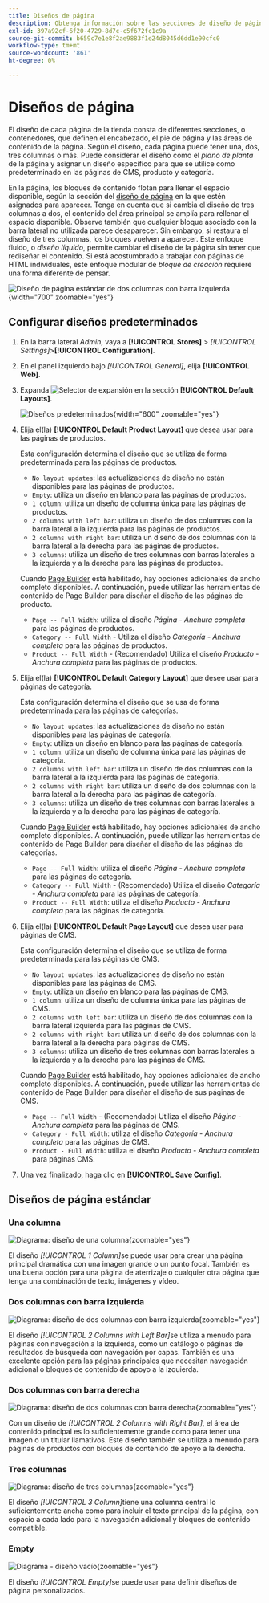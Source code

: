 ```yaml
---
title: Diseños de página
description: Obtenga información sobre las secciones de diseño de página y cómo configurar los diseños predeterminados.
exl-id: 397a92cf-6f20-4729-8d7c-c5f672fc1c9a
source-git-commit: b659c7e1e8f2ae9883f1e24d8045d6dd1e90cfc0
workflow-type: tm+mt
source-wordcount: '861'
ht-degree: 0%

---
```


# Diseños de página

El diseño de cada página de la tienda consta de diferentes secciones, o contenedores, que definen el encabezado, el pie de página y las áreas de contenido de la página. Según el diseño, cada página puede tener una, dos, tres columnas o más. Puede considerar el diseño como el _plano de planta_ de la página y asignar un diseño específico para que se utilice como predeterminado en las páginas de CMS, producto y categoría.

En la página, los bloques de contenido flotan para llenar el espacio disponible, según la sección del [diseño de página](layout-updates.md) en la que estén asignados para aparecer. Tenga en cuenta que si cambia el diseño de tres columnas a dos, el contenido del área principal se amplía para rellenar el espacio disponible. Observe también que cualquier bloque asociado con la barra lateral no utilizada parece desaparecer. Sin embargo, si restaura el diseño de tres columnas, los bloques vuelven a aparecer. Este enfoque fluido, o _diseño líquido_, permite cambiar el diseño de la página sin tener que rediseñar el contenido. Si está acostumbrado a trabajar con páginas de HTML individuales, este enfoque modular de _bloque de creación_ requiere una forma diferente de pensar.

![Diseño de página estándar de dos columnas con barra izquierda](./assets/storefront-2-column-ee.png){width="700" zoomable="yes"}

## Configurar diseños predeterminados

1. En la barra lateral _Admin_, vaya a **[!UICONTROL Stores]** > _[!UICONTROL Settings]_>**[!UICONTROL Configuration]**.

1. En el panel izquierdo bajo _[!UICONTROL General]_, elija **[!UICONTROL Web]**.

1. Expanda ![Selector de expansión](../assets/icon-display-expand.png) en la sección **[!UICONTROL Default Layouts]**.

   ![Diseños predeterminados](./assets/web-default-layouts.png){width="600" zoomable="yes"}

1. Elija el(la) **[!UICONTROL Default Product Layout]** que desea usar para las páginas de productos.

   Esta configuración determina el diseño que se utiliza de forma predeterminada para las páginas de productos.

   - `No layout updates`: las actualizaciones de diseño no están disponibles para las páginas de productos.
   - `Empty`: utiliza un diseño en blanco para las páginas de productos.
   - `1 column`: utiliza un diseño de columna única para las páginas de productos.
   - `2 columns with left bar`: utiliza un diseño de dos columnas con la barra lateral a la izquierda para las páginas de productos.
   - `2 columns with right bar`: utiliza un diseño de dos columnas con la barra lateral a la derecha para las páginas de productos.
   - `3 columns`: utiliza un diseño de tres columnas con barras laterales a la izquierda y a la derecha para las páginas de productos.

   Cuando [Page Builder](../page-builder/introduction.md) está habilitado, hay opciones adicionales de ancho completo disponibles. A continuación, puede utilizar las herramientas de contenido de Page Builder para diseñar el diseño de las páginas de producto.

   - `Page -- Full Width`: utiliza el diseño _Página - Anchura completa_ para las páginas de productos.
   - `Category -- Full Width` - Utiliza el diseño _Categoría - Anchura completa_ para las páginas de productos.
   - `Product -- Full Width` - (Recomendado) Utiliza el diseño _Producto - Anchura completa_ para las páginas de productos.

1. Elija el(la) **[!UICONTROL Default Category Layout]** que desee usar para páginas de categoría.

   Esta configuración determina el diseño que se usa de forma predeterminada para las páginas de categorías.

   - `No layout updates`: las actualizaciones de diseño no están disponibles para las páginas de categoría.
   - `Empty`: utiliza un diseño en blanco para las páginas de categoría.
   - `1 column`: utiliza un diseño de columna única para las páginas de categoría.
   - `2 columns with left bar`: utiliza un diseño de dos columnas con la barra lateral a la izquierda para las páginas de categoría.
   - `2 columns with right bar`: utiliza un diseño de dos columnas con la barra lateral a la derecha para las páginas de categoría.
   - `3 columns`: utiliza un diseño de tres columnas con barras laterales a la izquierda y a la derecha para las páginas de categoría.

   Cuando [Page Builder](../page-builder/introduction.md) está habilitado, hay opciones adicionales de ancho completo disponibles. A continuación, puede utilizar las herramientas de contenido de Page Builder para diseñar el diseño de las páginas de categorías.

   - `Page -- Full Width`: utiliza el diseño _Página - Anchura completa_ para las páginas de categoría.
   - `Category -- Full Width` - (Recomendado) Utiliza el diseño _Categoría - Anchura completa_ para las páginas de categoría.
   - `Product -- Full Width`: utiliza el diseño _Producto - Anchura completa_ para las páginas de categoría.

1. Elija el(la) **[!UICONTROL Default Page Layout]** que desea usar para páginas de CMS.

   Esta configuración determina el diseño que se utiliza de forma predeterminada para las páginas de CMS.

   - `No layout updates`: las actualizaciones de diseño no están disponibles para las páginas de CMS.
   - `Empty`: utiliza un diseño en blanco para las páginas de CMS.
   - `1 column`: utiliza un diseño de columna única para las páginas de CMS.
   - `2 columns with left bar`: utiliza un diseño de dos columnas con la barra lateral izquierda para las páginas de CMS.
   - `2 columns with right bar`: utiliza un diseño de dos columnas con la barra lateral a la derecha para páginas de CMS.
   - `3 columns`: utiliza un diseño de tres columnas con barras laterales a la izquierda y a la derecha para las páginas de CMS.

   Cuando [Page Builder](../page-builder/introduction.md) está habilitado, hay opciones adicionales de ancho completo disponibles. A continuación, puede utilizar las herramientas de contenido de Page Builder para diseñar el diseño de sus páginas de CMS.

   - `Page -- Full Width` - (Recomendado) Utiliza el diseño _Página - Anchura completa_ para las páginas de CMS.
   - `Category - Full Width`: utiliza el diseño _Categoría - Anchura completa_ para las páginas de CMS.
   - `Product - Full Width`: utiliza el diseño _Producto - Anchura completa_ para páginas CMS.

1. Una vez finalizado, haga clic en **[!UICONTROL Save Config]**.

## Diseños de página estándar

### Una columna

![Diagrama: diseño de una columna](./assets/layout-1-col-th.png){zoomable="yes"}

El diseño _[!UICONTROL 1 Column]_&#x200B;se puede usar para crear una página principal dramática con una imagen grande o un punto focal. También es una buena opción para una página de aterrizaje o cualquier otra página que tenga una combinación de texto, imágenes y vídeo.

### Dos columnas con barra izquierda

![Diagrama: diseño de dos columnas con barra izquierda](./assets/layout-2-col-lft-bar-th.png){zoomable="yes"}

El diseño _[!UICONTROL 2 Columns with Left Bar]_&#x200B;se utiliza a menudo para páginas con navegación a la izquierda, como un catálogo o páginas de resultados de búsqueda con navegación por capas. También es una excelente opción para las páginas principales que necesitan navegación adicional o bloques de contenido de apoyo a la izquierda.

### Dos columnas con barra derecha

![Diagrama: diseño de dos columnas con barra derecha](./assets/layout-2-col-rt-bar-th.png){zoomable="yes"}

Con un diseño de _[!UICONTROL 2 Columns with Right Bar]_, el área de contenido principal es lo suficientemente grande como para tener una imagen o un titular llamativos. Este diseño también se utiliza a menudo para páginas de productos con bloques de contenido de apoyo a la derecha.

### Tres columnas

![Diagrama: diseño de tres columnas](./assets/layout-3-col-th.png){zoomable="yes"}

El diseño _[!UICONTROL 3 Column]_&#x200B;tiene una columna central lo suficientemente ancha como para incluir el texto principal de la página, con espacio a cada lado para la navegación adicional y bloques de contenido compatible.

### Empty

![Diagrama - diseño vacío](./assets/layout-blank-th.png){zoomable="yes"}

El diseño _[!UICONTROL Empty]_&#x200B;se puede usar para definir diseños de página personalizados.
